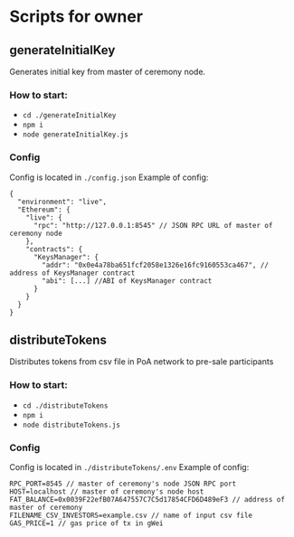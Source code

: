 # Scripts for owner

## generateInitialKey

Generates initial key from master of ceremony node.

### How to start:

- `cd ./generateInitialKey`
- `npm i`
- `node generateInitialKey.js`

### Config

Config is located in `./config.json`
Example of config:
```
{
  "environment": "live",
  "Ethereum": {
    "live": {
      "rpc": "http://127.0.0.1:8545" // JSON RPC URL of master of ceremony node
    },
    "contracts": {
      "KeysManager": {
        "addr": "0x0e4a78ba651fcf2058e1326e16fc9160553ca467", // address of KeysManager contract
        "abi": [...] //ABI of KeysManager contract
      }
    }
  }
}

```

## distributeTokens

Distributes tokens from csv file in PoA network to pre-sale participants

### How to start:

- `cd ./distributeTokens`
- `npm i`
- `node distributeTokens.js`

### Config

Config is located in `./distributeTokens/.env`
Example of config:
```
RPC_PORT=8545 // master of ceremony's node JSON RPC port 
HOST=localhost // master of ceremony's node host 
FAT_BALANCE=0x0039F22efB07A647557C7C5d17854CFD6D489eF3 // address of master of ceremony
FILENAME_CSV_INVESTORS=example.csv // name of input csv file
GAS_PRICE=1 // gas price of tx in gWei
```